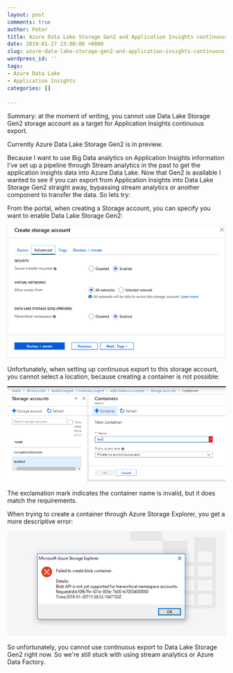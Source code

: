 ```yaml
---
layout: post
comments: true
author: Peter
title: Azure Data Lake Storage Gen2 and Application Insights continuous export
date: 2019-01-27 23:00:00 +0000
slug: azure-data-lake-storage-gen2-and-application-insights-continuous-export
wordpress_id: ''
tags:
- Azure Data Lake
- Application Insights
categories: []

---
```

Summary: at the moment of writing, you cannot use Data Lake Storage Gen2 storage account as a target for Application Insights continuous export.

Currently Azure Data Lake Storage Gen2 is in preview. 

Because I want to use Big Data analytics on Application Insights information I've set up a pipeline through Stream analytics in the past to get the application insights data into Azure Data Lake. Now that Gen2 is available I wanted to see if you can export from Application Insights into Data Lake Storage Gen2 straight away, bypassing stream analytics or another component to transfer the data. So lets try:

From the portal, when creating a Storage account, you can specify you want to enable Data Lake Storage Gen2:

![](/uploads/azure-data-lake-storage-account-create-advanced.png)

Unfortunately, when setting up continuous export to this storage account, you cannot select a location, because creating a container is not possible:

![](/uploads/continuous-export-data-lake-gen2.PNG)

The exclamation mark indicates the container name is invalid, but it does match the requirements. 

When trying to create a container through Azure Storage Explorer, you get a more descriptive error:

![](/uploads/blob-container-hierarchical-storage.PNG)

So unfortunately, you cannot use continuous export to Data Lake Storage Gen2 right now. So we're still stuck with using stream analytics or Azure Data Factory.